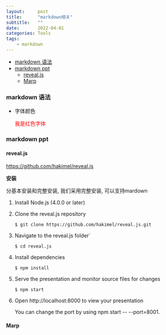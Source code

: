 ```yaml
---
layout:     post
title:      "markdown相关"
subtitle:   ""
date:       2022-04-01
categories: Tools
tags:
    - markdown
---
```


<!-- TOC -->

- [markdown 语法](#markdown-语法)
- [markdown ppt](#markdown-ppt)
  - [reveal.js](#revealjs)
  - [Marp](#marp)

<!-- /TOC -->

### markdown 语法

- 字体颜色
  
  <font color=red>我是红色字体</font>

### markdown ppt

<a id="markdown-revealjs" name="revealjs"></a>
#### reveal.js

<https://github.com/hakimel/reveal.js>

<a id="markdown-安装" name="安装"></a>
**安装**

分基本安装和完整安装, 我们采用完整安装, 可以支持mardown

1. Install Node.js (4.0.0 or later)

2. Clone the reveal.js repository

    `$ git clone https://github.com/hakimel/reveal.js.git`

3. Navigate to the reveal.js folder`

    `$ cd reveal.js`
    
4. Install dependencies

    `$ npm install`

5. Serve the presentation and monitor source files for changes

    `$ npm start`

6. Open http://localhost:8000 to view your presentation

    You can change the port by using npm start -- --port=8001.
    
<a id="markdown-marp" name="marp"></a>
#### Marp